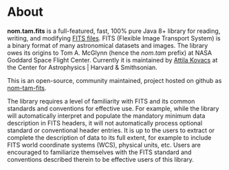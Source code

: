 # About

__nom.tam.fits__ is a full-featured, fast, 100% pure Java 8+ library for reading, writing, and modifying
[FITS files](https://fits.gsfc.nasa.gov/fits_standard.html). FITS (Flexible Image Transport System) is a binary format 
of many astronomical datasets and images. The library owes its origins to Tom A. McGlynn 
(hence the _nom.tam_ prefix) at NASA Goddard Space Flight Center. Currently it is maintained by 
[Attila Kovacs](https://github.com/attipaci) at the Center for Astrophysics | Harvard &amp; Smithsonian.

This is an open-source, community maintained, project hosted on github as 
[nom-tam-fits](https://github.com/nom-tam-fits/nom-tam-fits). 

The library requires a level of familiarity with FITS and its common standards and conventions for effective use. For 
example, while the library will automatically interpret and populate the mandatory minimum data description in FITS 
headers, it will not automatically process optional standard or conventional header entries. It is up to the users to 
extract or complete the description of data to its full extent, for example to include FITS world coordinate systems 
(WCS), physical units, etc. Users are encouraged to familiarize themselves with the FITS standard and conventions 
described therein to be effective users of this library.

 
 
